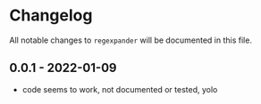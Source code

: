 # Changelog

All notable changes to `regexpander` will be documented in this file.

## 0.0.1 - 2022-01-09

- code seems to work, not documented or tested, yolo
